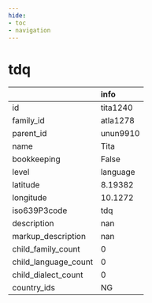 ```yaml
---
hide:
- toc
- navigation
---
```

# tdq
|                      | info     |
|:---------------------|:---------|
| id                   | tita1240 |
| family_id            | atla1278 |
| parent_id            | unun9910 |
| name                 | Tita     |
| bookkeeping          | False    |
| level                | language |
| latitude             | 8.19382  |
| longitude            | 10.1272  |
| iso639P3code         | tdq      |
| description          | nan      |
| markup_description   | nan      |
| child_family_count   | 0        |
| child_language_count | 0        |
| child_dialect_count  | 0        |
| country_ids          | NG       |
